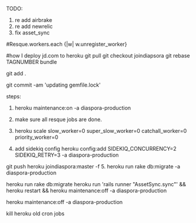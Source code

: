 TODO:
1. re add airbrake
2. re add newrelic
3. fix asset_sync

#Resque.workers.each {|w| w.unregister_worker}

#how I deploy jd.com to heroku
git pull
git checkout joindiapsora
git rebase TAGNUMBER
bundle

git add .

git commit -am 'updating gemfile.lock'

steps:

1. heroku maintenance:on -a diaspora-production
2. make sure all resque jobs are done.

3. heroku scale slow_worker=0 super_slow_worker=0 catchall_worker=0 priority_worker=0


4. add sidekiq config
heroku config:add SIDEKIQ_CONCURRENCY=2  SIDEKIQ_RETRY=3 -a diaspora-production


git push heroku joindiaspora:master -f
5. heroku run rake db:migrate -a diaspora-production




heroku run rake db:migrate
heroku run 'rails runner "AssetSync.sync"' && heroku restart && heroku maintenance:off -a diaspora-production

heroku maintenance:off -a diaspora-production


kill heroku old cron jobs

